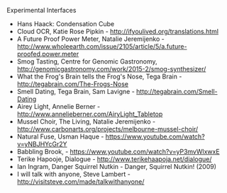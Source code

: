Experimental Interfaces

* Hans Haack: Condensation Cube
* Cloud OCR, Katie Rose Pipkin - http://ifyoulived.org/translations.html
* A Future Proof Power Meter, Natalie Jeremijenko - http://www.wholeearth.com/issue/2105/article/5/a.future-proofed.power.meter
* Smog Tasting, Centre for Genomic Gastronomy, http://genomicgastronomy.com/work/2015-2/smog-synthesizer/
* What the Frog's Brain tells the Frog's Nose, Tega Brain - http://tegabrain.com/The-Frogs-Nose
* Smell Dating, Tega Brain, Sam Lavigne - http://tegabrain.com/Smell-Dating
* Airey Light, Annelie Berner - http://www.annelieberner.com/AiryLight_Tabletop
* Mussel Choir, The Living, Natalie Jeremijenko - http://www.carbonarts.org/projects/melbourne-mussel-choir/
* Natural Fuse, Usman Haque - https://www.youtube.com/watch?v=yNBJHYcGr2Y
* Babbling Brook, - https://www.youtube.com/watch?v=yP3mvWlxwxE
* Terike Hapooje, Dialogue - http://www.terikehaapoja.net/dialogue/
* Ian Ingram, Danger Squirrel Nutkin - Danger, Squirrel Nutkin! (2009)
* I will talk with anyone, Steve Lambert - http://visitsteve.com/made/talkwithanyone/


